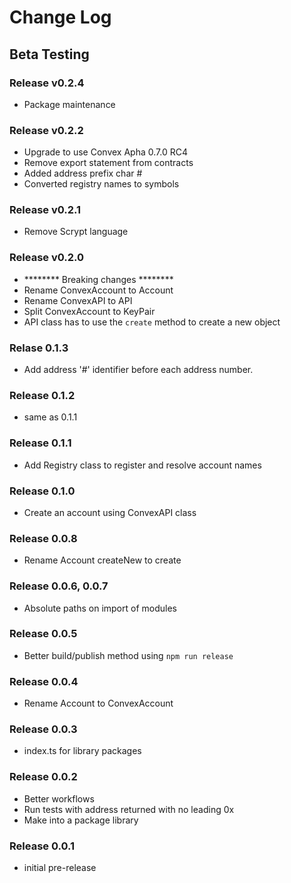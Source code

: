 # Change Log

## Beta Testing

### Release v0.2.4
+   Package maintenance

### Release v0.2.2
+   Upgrade to use Convex Apha 0.7.0 RC4
+   Remove export statement from contracts
+   Added address prefix char #
+   Converted registry names to symbols

### Release v0.2.1
+   Remove Scrypt language

### Release v0.2.0
+   ******** Breaking changes ********
+   Rename ConvexAccount to Account
+   Rename ConvexAPI to API
+   Split ConvexAccount to KeyPair
+   API class has to use the `create` method to create a new object

### Relase 0.1.3
+   Add address '#' identifier before each address number.

### Release 0.1.2
+   same as 0.1.1

### Release 0.1.1
+   Add Registry class to register and resolve account names

### Release 0.1.0
+   Create an account using ConvexAPI class

### Release 0.0.8
+   Rename Account createNew to create

### Release 0.0.6, 0.0.7
+   Absolute paths on import of modules

### Release 0.0.5
+   Better build/publish method using `npm run release`

### Release 0.0.4
+   Rename Account to ConvexAccount

### Release 0.0.3
+   index.ts for library packages

### Release 0.0.2
+   Better workflows
+   Run tests with address returned with no leading 0x
+   Make into a package library

### Release 0.0.1
+   initial pre-release

